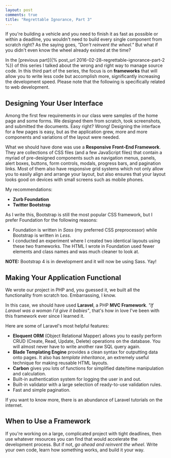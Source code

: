 ```yaml
---
layout: post
comments: true
title: "Regrettable Ignorance, Part 3"
---
```


If you're building a vehicle and you need to finish it as fast as possible or within a deadline, you wouldn't need to build every single component from scratch right? As the saying goes, *"Don't reinvent the wheel."* But what if you didn't even know the wheel already existed at the time?

In the [previous part]({% post_url 2016-02-28-regrettable-ignorance-part-2 %}) of this series I talked about the wrong and right way to manage source code. In this third part of the series, the focus is on **frameworks** that will allow you to write less code but accomplish more, significantly increasing the development speed. Please note that the following is specifically related to web development.

## Designing Your User Interface

Among the first few requirements in our class were samples of the home page and some forms. We designed them from scratch, took screenshots, and submitted the documents. Easy right? Wrong! Designing the interface for a few pages is easy, but as the application grew, more and more components and variations of the layout were needed.

What we should have done was use a **Responsive Front-End Framework**. They are collections of CSS files (and a few JavaScript files) that contain a myriad of pre-designed components such as navigation menus, panels, alert boxes, buttons, form controls, modals, progress bars, and pagination links. Most of them also have responsive grid systems which not only allow you to easily align and arrange your layout, but also ensures that your layout looks good on devices with small screens such as mobile phones.

My recommendations:

- **Zurb Foundation**
- **Twitter Bootstrap**

As I write this, Bootstrap is still the most popular CSS framework, but I prefer Foundation for the following reasons:

- Foundation is written in *Sass* (my preferred CSS preprocessor) while Bootstrap is written in *Less*.
- I conducted an experiment where I created two identical layouts using these two frameworks. The HTML I wrote in Foundation used fewer elements and class names and was much cleaner to look at.

**NOTE:** Bootstrap 4 is in development and it will now be using Sass. Yay!

## Making Your Application Functional

We wrote our project in PHP and, you guessed it, we built all the functionality from scratch too. Embarrassing, I know.

In this case, we should have used **Laravel**, a PHP **MVC Framework**. *"If Laravel was a woman I'd give it babies"*, that's how in love I've been with this framework ever since I learned it.

Here are some of Laravel's most helpful features:

- **Eloquent ORM** (Object Relational Mapper) allows you to easily perform CRUD (Create, Read, Update, Delete) operations on the database. You will almost never have to write another raw SQL query again.
- **Blade Templating Engine** provides a clean syntax for outputting data onto pages. It also has *template inheritance*, an extremely useful technique for making reusable HTML layouts.
- **Carbon** gives you lots of functions for simplified date/time manipulation and calculation.
- Built-in authentication system for logging the user in and out.
- Built-in validator with a large selection of ready-to-use validation rules.
- Fast and simple pagination.

If you want to know more, there is an abundance of Laravel tutorials on the internet.

## When to Use a Framework

If you're working on a large, complicated project with tight deadlines, then use whatever resources you can find that would accelerate the development process. But if not, *go ahead and reinvent the wheel*. Write your own code, learn how something works, and build it your way.

